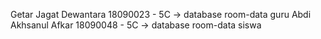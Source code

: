 Getar Jagat Dewantara 18090023 - 5C -> database room-data guru
Abdi Akhsanul Afkar 18090048 - 5C -> database room-data siswa

